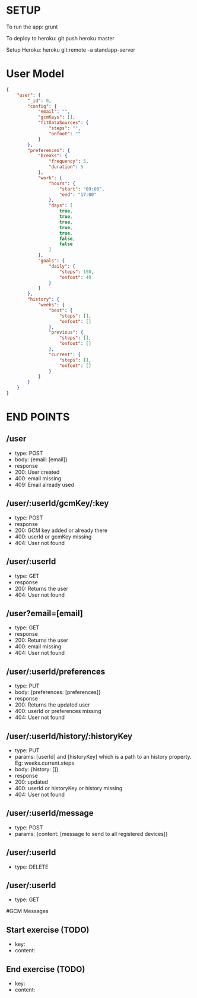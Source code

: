 # SETUP
To run the app:
grunt

To deploy to heroku:
git push heroku master

Setup Heroku:
heroku git:remote -a standapp-server

# User Model
```json
{
    "user": {
        "_id": 0,
        "config": {
            "email": "",
            "gcmKeys": [],
            "fitDataSources": {
                "steps": "",
                "onfoot": ""
            }
        },
        "preferences": {
            "breaks": {
                "frequency": 5,
                "duration": 5
            },
            "work": {
                "hours": {
                    "start": "09:00",
                    "end": "17:00"
                },
                "days": [
                    true,
                    true,
                    true,
                    true,
                    true,
                    false,
                    false
                ]
            },
            "goals": {
                "daily": {
                    "steps": 150,
                    "onfoot": 40
                }
            }
        },
        "history": {
            "weeks": {
                "best": {
                    "steps": [],
                    "onfoot": []
                },
                "previous": {
                    "steps": [],
                    "onfoot": []
                },
                "current": {
                    "steps": [],
                    "onfoot": []
                }
            }
        }
    }
}
```

# END POINTS
## /user
- type: POST
- body: {email: [email]}
- response
 - 200: User created
 - 400: email missing
 - 409: Email already used

## /user/:userId/gcmKey/:key
- type: POST
- response
 - 200: GCM key added or already there
 - 400: userId or gcmKey missing
 - 404: User not found

## /user/:userId
- type: GET
- response
 - 200: Returns the user
 - 404: User not found

## /user?email=[email]
- type: GET
- response
 - 200: Returns the user
 - 400: email missing
 - 404: User not found

## /user/:userId/preferences
- type: PUT
- body: {preferences: [preferences]}
- response
 - 200: Returns the updated user
 - 400: userId or preferences missing
 - 404: User not found

## /user/:userId/history/:historyKey
- type: PUT
- params: [userId] and [historyKey] which is a path to an history property. Eg: weeks.current.steps
- body: {history: []}
- response
 - 200: updated
 - 400: userId or historyKey or history missing
 - 404: User not found

## /user/:userId/message
- type: POST
- params: {content: [message to send to all registered devices]}

## /user/:userId
- type: DELETE

## /user/:userId
- type: GET

#GCM Messages
## Start exercise (TODO)
- key:
- content:

## End exercise (TODO)
- key:
- content:


